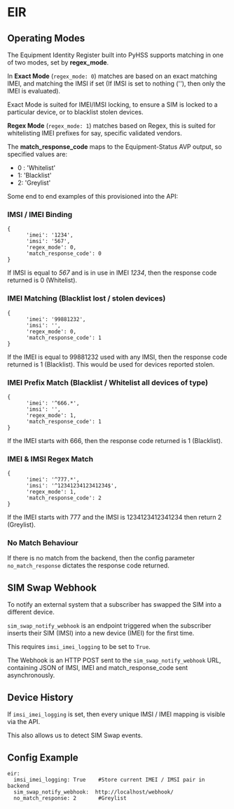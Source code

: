 # EIR


## Operating Modes

The Equipment Identity Register built into PyHSS supports matching in one of two modes, set by **regex_mode**.

In **Exact Mode** (``regex_mode: 0``) matches are based on an exact matching IMEI, and matching the IMSI if set (If IMSI is set to nothing (''), then only the IMEI is evaluated).

Exact Mode is suited for IMEI/IMSI locking, to ensure a SIM is locked to a particular device, or to blacklist stolen devices.

**Regex Mode** (``regex_mode: 1``) matches based on Regex, this is suited for whitelisting IMEI prefixes for say, specific validated vendors.

The **match_response_code** maps to the Equipment-Status AVP output, so specified values are:
 * 0 : 'Whitelist'
 * 1: 'Blacklist'
 * 2: 'Greylist'

Some end to end examples of this provisioned into the API:

### IMSI / IMEI Binding
```
{
      'imei': '1234', 
      'imsi': '567',
      'regex_mode': 0, 
      'match_response_code': 0
}
```
If IMSI is equal to *567* and is in use in IMEI *1234*, then the response code returned is 0 (Whitelist).

### IMEI Matching (Blacklist lost / stolen devices)
```
{
      'imei': '99881232',
      'imsi': '', 
      'regex_mode': 0, 
      'match_response_code': 1
}
```
If the IMEI is equal to 99881232 used with any IMSI, then the response code returned is 1 (Blacklist). This would be used for devices reported stolen.

### IMEI Prefix Match (Blacklist / Whitelist all devices of type)
```
{
      'imei': '^666.*',
      'imsi': '', 
      'regex_mode': 1, 
      'match_response_code': 1
}
```
If the IMEI starts with 666, then the response code returned is 1 (Blacklist).

### IMEI & IMSI Regex Match
```
{
      'imei': '^777.*',
      'imsi': '^1234123412341234$', 
      'regex_mode': 1, 
      'match_response_code': 2
}
```
If the IMEI starts with 777 and the IMSI is 1234123412341234 then return 2 (Greylist).


### No Match Behaviour
If there is no match from the backend, then the config parameter ``no_match_response`` dictates the response code returned.

## SIM Swap Webhook

To notify an external system that a subscriber has swapped the SIM into a different device.

``sim_swap_notify_webhook`` is an endpoint triggered when the subscriber inserts their SIM (IMSI) into a new device (IMEI) for the first time.

This requires ``imsi_imei_logging`` to be set to ``True``.

The Webhook is an HTTP POST sent to the ``sim_swap_notify_webhook`` URL, containing JSON of IMSI, IMEI and match_response_code sent asynchronously.

## Device History

If ``imsi_imei_logging`` is set, then every unique IMSI / IMEI mapping is visible via the API.

This also allows us to detect SIM Swap events.

## Config Example
```
eir:
  imsi_imei_logging: True    #Store current IMEI / IMSI pair in backend
  sim_swap_notify_webhook:  http://localhost/webhook/
  no_match_response: 2       #Greylist
```